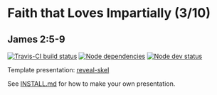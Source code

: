 # Faith that Loves Impartially (3/10)
## James 2:5-9

[![Travis-CI build status](https://api.travis-ci.org/sermons/faith-loves.svg)](https://travis-ci.org/github/sermons/faith-loves)
[![Node dependencies](https://david-dm.org/sermons/faith-loves.svg)](https://david-dm.org/sermons/faith-loves)
[![Node dev status](https://david-dm.org/sermons/faith-loves/dev-status.svg)](https://david-dm.org/sermons/faith-loves?type=dev)

Template presentation: [reveal-skel](https://github.com/sermons/reveal-skel)

See [INSTALL.md](INSTALL.md)
for how to make your own presentation.

